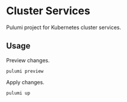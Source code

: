 # Cluster Services
Pulumi project for Kubernetes cluster services.

## Usage
Preview changes.
```
pulumi preview
```

Apply changes.
```
pulumi up
```
